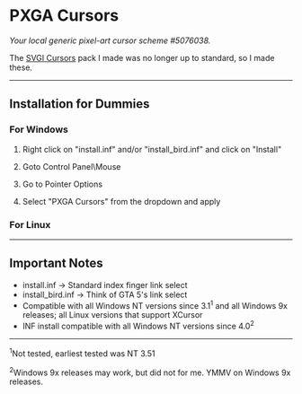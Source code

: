 # PXGA Cursors

_Your local generic pixel-art cursor scheme #5076038._

The [SVGI Cursors](https://github.com/TheWindowsPro98/SVGI-Cursors) pack I made was no longer up to standard, so I made these.

<hr>

## Installation for Dummies

### For Windows

1. Right click on "install.inf" and/or "install_bird.inf" and click on "Install"

2. Goto Control Panel\Mouse

3. Go to Pointer Options
 
4. Select "PXGA Cursors" from the dropdown and apply

### For Linux



<hr>

## Important Notes

- install.inf -> Standard index finger link select
- install_bird.inf -> Think of GTA 5's link select
- Compatible with all Windows NT versions since 3.1<sup>1</sup> and all Windows 9x releases; all Linux versions that support XCursor
- INF install compatible with all Windows NT versions since 4.0<sup>2</sup>

<hr>

<sup>1</sup>Not tested, earliest tested was NT 3.51

<sup>2</sup>Windows 9x releases may work, but did not for me. YMMV on Windows 9x releases.
